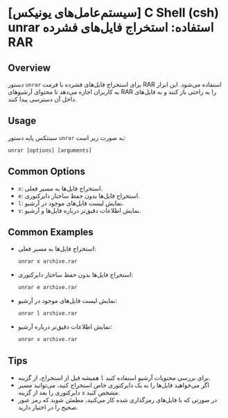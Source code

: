 # [سیستم‌عامل‌های یونیکس] C Shell (csh) unrar استفاده: استخراج فایل‌های فشرده RAR

## Overview
دستور `unrar` برای استخراج فایل‌های فشرده با فرمت RAR استفاده می‌شود. این ابزار به کاربران اجازه می‌دهد تا محتوای آرشیوهای RAR را به راحتی باز کنند و به فایل‌های داخل آن دسترسی پیدا کنند.

## Usage
سینتکس پایه دستور `unrar` به صورت زیر است:

```
unrar [options] [arguments]
```

## Common Options
- `x`: استخراج فایل‌ها به مسیر فعلی.
- `e`: استخراج فایل‌ها بدون حفظ ساختار دایرکتوری.
- `l`: نمایش لیست فایل‌های موجود در آرشیو.
- `v`: نمایش اطلاعات دقیق‌تر درباره فایل‌ها و آرشیو.

## Common Examples
- استخراج فایل‌ها به مسیر فعلی:
  ```bash
  unrar x archive.rar
  ```

- استخراج فایل‌ها بدون حفظ ساختار دایرکتوری:
  ```bash
  unrar e archive.rar
  ```

- نمایش لیست فایل‌های موجود در آرشیو:
  ```bash
  unrar l archive.rar
  ```

- نمایش اطلاعات دقیق‌تر درباره آرشیو:
  ```bash
  unrar v archive.rar
  ```

## Tips
- همیشه قبل از استخراج، از گزینه `l` برای بررسی محتویات آرشیو استفاده کنید.
- اگر می‌خواهید فایل‌ها را به یک دایرکتوری خاص استخراج کنید، می‌توانید مسیر دایرکتوری را بعد از گزینه `x` مشخص کنید.
- در صورتی که با فایل‌های رمزگذاری شده کار می‌کنید، مطمئن شوید که رمز عبور صحیح را در اختیار دارید.